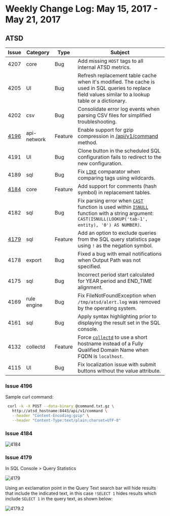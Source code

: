 # Weekly Change Log: May 15, 2017 - May 21, 2017

## ATSD

| Issue| Category    | Type    | Subject              |
|------|-------------|---------|----------------------|
| 4207 | core | Bug | Add missing `HOST` tags to all internal ATSD metrics.|
| 4205 | UI | Bug | Refresh replacement table cache when it's modified. The cache is used in SQL queries to replace field values similar to a lookup table or a dictionary.|
| 4202 | csv | Bug | Consolidate error log events when parsing CSV files for simplified troubleshooting. |
| [4196](#issue-4196) | api-network | Feature | Enable support for gzip compression in [/api/v1/command](../../api/data/ext/command.md) method. |
| 4191 | UI | Bug | Clone button in the scheduled SQL configuration fails to redirect to the new configuration. |
| 4189 | sql | Bug | Fix [`LIKE`](../../sql/README.md#where-clause) comparator when comparing tags using wildcards. |
| [4184](#issue-4184) | core | Feature | Add support for comments (hash symbol) in replacement tables. |
| 4182 | sql | Bug |Fix parsing error when [`CAST`](../../sql/README.md#cast) function is used within [`ISNULL`](../../sql/README.md#isnull) function with a string argument: `CAST(ISNULL(LOOKUP('tab-1', entity), '0') AS NUMBER)`.|
| [4179](#issue-4179) | sql | Feature | Add an option to exclude queries from the SQL query statistics page using `!` as the negation symbol. |
| 4178 | export | Bug | Fixed a bug with email notifications when Output Path was not specified. |
| 4175 | sql | Bug | Incorrect period start calculated for YEAR period and END_TIME alignment.  |
| 4169 | rule engine | Bug | Fix FileNotFoundException when `/tmp/atsd/alert.log` was removed by the operating system. |
| 4161 | sql | Bug | Apply syntax highlighting prior to displaying the result set in the SQL console. |
| 4132 | collectd | Feature | Force [`collectd`](https://github.com/axibase/atsd-collectd-plugin) to use a short hostname instead of a Fully Qualified Domain Name when FQDN is `localhost`.  |
| 4115 | UI | Bug | Fix localization issue with submit buttons without the value attribute. |

### Issue 4196

Sample curl command:

```bash
 curl -k -X POST --data-binary @command.txt.gz \
   http://atsd_hostname:8443/api/v1/command \
   --header "Content-Encoding:gzip" \
   --header "Content-Type:text/plain;charset=UTF-8"
```

### Issue 4184

![4184](./Images/4184.png)

### Issue 4179

In SQL Console > Query Statistics

![4179](./Images/4179.png)

Using an exclamation point in the Query Text search bar will hide results that include the
indicated text, in this case `!SELECT 1` hides results which include `SELECT 1` in the
query text, as shown below:

![4179.2](./Images/4179.2.png)
